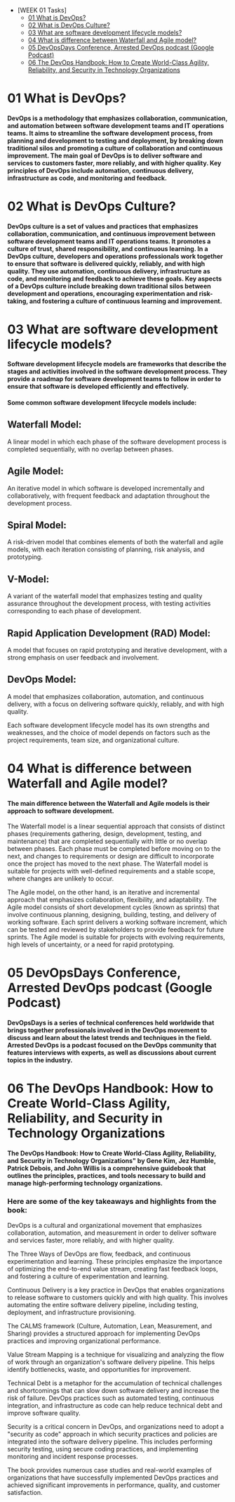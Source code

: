 + [WEEK 01 Tasks]
    + [01 What is DevOps?](#01-what-is-devops)
    + [02 What is DevOps Culture?](#02-what-is-devops-culture)
    + [03 What are software development lifecycle models?](#03-what-are-software-development-lifecycle-models)
    + [04 What is difference between Waterfall and Agile model?](#04-what-is-difference-between-waterfall-and-agile-model)
    + [05 DevOpsDays Conference, Arrested DevOps podcast (Google Podcast)](#05-devopsdays-conference-arrested-devops-podcast-google-podcast)
    + [06 The DevOps Handbook: How to Create World-Class Agility, Reliability, and Security in Technology Organizations](#06-the-devops-handbook-how-to-create-world-class-agility-reliability-and-security-in-technology-organizations)
    




# 01 What is DevOps?
#### DevOps is a methodology that emphasizes collaboration, communication, and automation between software development teams and IT operations teams. It aims to streamline the software development process, from planning and development to testing and deployment, by breaking down traditional silos and promoting a culture of collaboration and continuous improvement. The main goal of DevOps is to deliver software and services to customers faster, more reliably, and with higher quality. Key principles of DevOps include automation, continuous delivery, infrastructure as code, and monitoring and feedback.

# 02 What is DevOps Culture?

####  DevOps culture is a set of values and practices that emphasizes collaboration, communication, and continuous improvement between software development teams and IT operations teams. It promotes a culture of trust, shared responsibility, and continuous learning. In a DevOps culture, developers and operations professionals work together to ensure that software is delivered quickly, reliably, and with high quality. They use automation, continuous delivery, infrastructure as code, and monitoring and feedback to achieve these goals. Key aspects of a DevOps culture include breaking down traditional silos between development and operations, encouraging experimentation and risk-taking, and fostering a culture of continuous learning and improvement.

# 03 What are software development lifecycle models?

####  Software development lifecycle models are frameworks that describe the stages and activities involved in the software development process. They provide a roadmap for software development teams to follow in order to ensure that software is developed efficiently and effectively.

####  Some common software development lifecycle models include:

## Waterfall Model: 
A linear model in which each phase of the software development process is completed sequentially, with no overlap between phases.

## Agile Model: 
An iterative model in which software is developed incrementally and collaboratively, with frequent feedback and adaptation throughout the development process.

## Spiral Model: 
A risk-driven model that combines elements of both the waterfall and agile models, with each iteration consisting of planning, risk analysis, and prototyping.

## V-Model: 
A variant of the waterfall model that emphasizes testing and quality assurance throughout the development process, with testing activities corresponding to each phase of development.

## Rapid Application Development (RAD) Model:
A model that focuses on rapid prototyping and iterative development, with a strong emphasis on user feedback and involvement.

## DevOps Model: 
A model that emphasizes collaboration, automation, and continuous delivery, with a focus on delivering software quickly, reliably, and with high quality.

Each software development lifecycle model has its own strengths and weaknesses, and the choice of model depends on factors such as the project requirements, team size, and organizational culture.

# 04 What is difference between Waterfall and Agile model?

#### The main difference between the Waterfall and Agile models is their approach to software development.

The Waterfall model is a linear sequential approach that consists of distinct phases (requirements gathering, design, development, testing, and maintenance) that are completed sequentially with little or no overlap between phases. Each phase must be completed before moving on to the next, and changes to requirements or design are difficult to incorporate once the project has moved to the next phase. The Waterfall model is suitable for projects with well-defined requirements and a stable scope, where changes are unlikely to occur.

The Agile model, on the other hand, is an iterative and incremental approach that emphasizes collaboration, flexibility, and adaptability. The Agile model consists of short development cycles (known as sprints) that involve continuous planning, designing, building, testing, and delivery of working software. Each sprint delivers a working software increment, which can be tested and reviewed by stakeholders to provide feedback for future sprints. The Agile model is suitable for projects with evolving requirements, high levels of uncertainty, or a need for rapid prototyping.

# 05 DevOpsDays Conference, Arrested DevOps podcast (Google Podcast)
#### DevOpsDays is a series of technical conferences held worldwide that brings together professionals involved in the DevOps movement to discuss and learn about the latest trends and techniques in the field. Arrested DevOps is a podcast focused on the DevOps community that features interviews with experts, as well as discussions about current topics in the industry.

# 06 The DevOps Handbook: How to Create World-Class Agility, Reliability, and Security in Technology Organizations

#### The DevOps Handbook: How to Create World-Class Agility, Reliability, and Security in Technology Organizations" by Gene Kim, Jez Humble, Patrick Debois, and John Willis is a comprehensive guidebook that outlines the principles, practices, and tools necessary to build and manage high-performing technology organizations.

### Here are some of the key takeaways and highlights from the book:

DevOps is a cultural and organizational movement that emphasizes collaboration, automation, and measurement in order to deliver software and services faster, more reliably, and with higher quality.

The Three Ways of DevOps are flow, feedback, and continuous experimentation and learning. These principles emphasize the importance of optimizing the end-to-end value stream, creating fast feedback loops, and fostering a culture of experimentation and learning.

Continuous Delivery is a key practice in DevOps that enables organizations to release software to customers quickly and with high quality. This involves automating the entire software delivery pipeline, including testing, deployment, and infrastructure provisioning.

The CALMS framework (Culture, Automation, Lean, Measurement, and Sharing) provides a structured approach for implementing DevOps practices and improving organizational performance.

Value Stream Mapping is a technique for visualizing and analyzing the flow of work through an organization's software delivery pipeline. This helps identify bottlenecks, waste, and opportunities for improvement.

Technical Debt is a metaphor for the accumulation of technical challenges and shortcomings that can slow down software delivery and increase the risk of failure. DevOps practices such as automated testing, continuous integration, and infrastructure as code can help reduce technical debt and improve software quality.

Security is a critical concern in DevOps, and organizations need to adopt a "security as code" approach in which security practices and policies are integrated into the software delivery pipeline. This includes performing security testing, using secure coding practices, and implementing monitoring and incident response processes.

The book provides numerous case studies and real-world examples of organizations that have successfully implemented DevOps practices and achieved significant improvements in performance, quality, and customer satisfaction.
